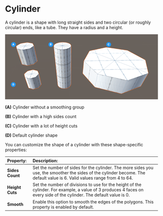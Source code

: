 # Cylinder

A cylinder is a shape with long straight sides and two circular (or roughly circular) ends, like a tube. They have a radius and a height.

![Cylinder shapes](images/shape-tool_cylinder.png)

**(A)** Cylinder without a smoothing group

**(B)** Cylinder with a high sides count

**(C)** Cylinder with a lot of height cuts

**(D)** Default cylinder shape

You can customize the shape of a cylinder with these shape-specific properties:


| **Property:** | **Description:** |
| :--- | :--- |
| __Sides Count__ | Set the number of sides for the cylinder. The more sides you use, the smoother the sides of the cylinder become. The default value is 6. Valid values range from 4 to 64. |
| __Height Cuts__ | Set the number of divisions to use for the height of the cylinder. For example, a value of 3 produces 4 faces on every side of the cylinder. The default value is 0. |
| __Smooth__ | Enable this option to smooth the edges of the polygons. This property is enabled by default. |

